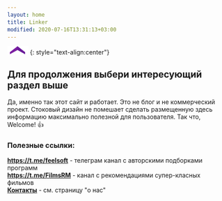 ```yaml
---
layout: home
title: Linker
modified: 2020-07-16T13:31:13+03:00
---
```


![](./assets/arrow-home.png)
{: style="text-align:center"}

## Для продолжения выбери интересующий раздел выше
Да, именно так этот сайт и работает. Это не блог и не коммерческий проект. 
Стоковый дизайн не помешает сделать размещенную здесь информацию максимально полезной для пользователя. 
Так что, Welcome! :+1: 


### Полезные ссылки:
**<https://t.me/feelsoft>** - телеграм канал с авторскими подборками программ  
**<https://t.me/FilmsRM>** - канал с рекомендациями супер-класных фильмов  
[**Контакты**](/about.md) - см. страницу "о нас" 
